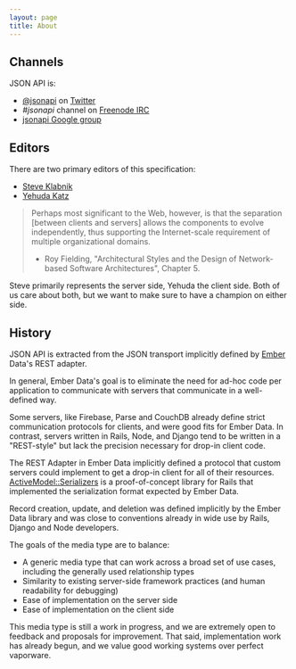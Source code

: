 ```yaml
---
layout: page
title: About
---
```


## Channels <a href="#channels" id="channels" class="headerlink"></a>

JSON API is:

  * [@jsonapi](http://twitter.com/jsonapi) on
[Twitter](http://twitter.com)
  * _#jsonapi_ channel on [Freenode IRC](http://freenode.net)
  * [jsonapi Google group](https://groups.google.com/forum/?fromgroups#!forum/jsonapi)

## Editors <a href="#editors" id="editors" class="headerlink"></a>

There are two primary editors of this specification:

- [Steve Klabnik](http://twitter.com/steveklabnik)
- [Yehuda Katz](http://twitter.com/wycats)

> Perhaps most significant to the Web, however, is that the separation [between
> clients and servers] allows the components to evolve independently, thus
> supporting the Internet-scale requirement of multiple organizational domains.
>
> - Roy Fielding, "Architectural Styles and the Design of Network-based
> Software Architectures", Chapter 5.

Steve primarily represents the server side, Yehuda the client side. Both of us
care about both, but we want to make sure to have a champion on either side.

## History <a href="#history" id="history" class="headerlink"></a>

JSON API is extracted from the JSON transport implicitly defined by
[Ember](http://emberjs.com/) Data's REST adapter.

In general, Ember Data's goal is to eliminate the need for ad-hoc code
per application to communicate with servers that communicate in a
well-defined way.

Some servers, like Firebase, Parse and CouchDB already define strict
communication protocols for clients, and were good fits for Ember Data.
In contrast, servers written in Rails, Node, and Django tend to be
written in a "REST-style" but lack the precision necessary for drop-in
client code.

The REST Adapter in Ember Data implicitly defined a protocol that
custom servers could implement to get a drop-in client for all of their
resources. [ActiveModel::Serializers][1] is a proof-of-concept library
for Rails that implemented the serialization format expected by Ember
Data.

[1]: https://github.com/rails-api/active_model_serializers

Record creation, update, and deletion was defined implicitly by the
Ember Data library and was close to conventions already in wide use by
Rails, Django and Node developers.

The goals of the media type are to balance:

* A generic media type that can work across a broad set of use cases,
  including the generally used relationship types
* Similarity to existing server-side framework practices (and human
  readability for debugging)
* Ease of implementation on the server side
* Ease of implementation on the client side

This media type is still a work in progress, and we are extremely open to
feedback and proposals for improvement. That said, implementation work
has already begun, and we value good working systems over perfect
vaporware.
